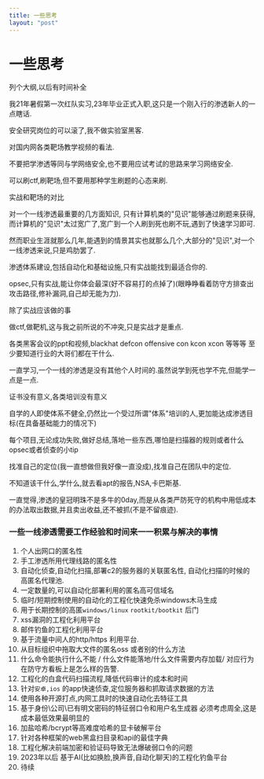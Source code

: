 ```yaml
---
title: 一些思考
layout: "post"
---
```


# 一些思考

列个大纲,以后有时间补全

我21年暑假第一次红队实习,23年毕业正式入职,这只是一个刚入行的渗透新人的一点瞎话.

安全研究岗位的可以滚了,我不做实验室黑客.

对国内网各类靶场教学视频的看法.

不要把学渗透等同与学网络安全,也不要用应试考试的思路来学习网络安全.

可以刷ctf,刷靶场,但不要用那种学生刷题的心态来刷.

实战和靶场的对比

对一个一线渗透最重要的几方面知识, 只有计算机类的"见识"能够通过刷题来获得,而计算机的"见识"太过宽广了,宽广到一个人刷到死也刷不玩,遇到了快速学习即可.

然而职业生涯就那么几年,能遇到的情景其实也就那么几个,大部分的"见识",对一个一线渗透来说,只是鸡肋罢了.

渗透体系建设,包括自动化和基础设施,只有实战能找到最适合你的.

opsec,只有实战,能让你体会最深(好不容易打的点掉了)(眼睁睁看着防守方排查出攻击路径,修补漏洞,自己却无能为力).

除了实战应该做的事

做ctf,做靶机,这与我之前所说的不冲突,只是实战才是重点.

各类黑客会议的ppt和视频,blackhat defcon offensive con kcon xcon   等等等  至少要知道行业的大哥们都在干什么.

一直学习,一个一线的渗透是没有其他个人时间的.虽然说学到死也学不完,但能学一点是一点.

证书没有意义,各类培训没有意义

自学的人即使体系不健全,仍然比一个受过所谓"体系"培训的人,更加能达成渗透目标(在具备基础能力的情况下)

每个项目,无论成功失败,做好总结,落地一些东西,哪怕是扫描器的规则或者什么opsec或者侦查的小tip

找准自己的定位(我一直想做但我好像一直没成),找准自己在团队中的定位.

不知道该干什么,学什么,就去看apt的报告,NSA,卡巴斯基.

一直觉得,渗透的皇冠明珠不是多牛的0day,而是从各类严防死守的机构中用低成本的办法取出数据,并且卖出收益,还不被抓(不是不留痕迹).

### 一些一线渗透需要工作经验和时间来一一积累与解决的事情

1. 个人出网口的匿名性
2. 手工渗透所用代理线路的匿名性
3. 自动化侦查,自动化扫描,部署c2的服务器的关联匿名性, 自动化扫描的时候的高匿名代理池.
4. 一定数量的,可以自动化部署利用的匿名高可信域名
5. 临时/短期控制使用的自动化的工程化快速免杀windows木马生成
6. 用于长期控制的高匿`windows/linux` `rootkit/bootkit` 后门
7. xss漏洞的工程化利用平台
8. 邮件钓鱼的工程化利用平台
9. 基于流量中间人的http/https 利用平台.
10. 从目标组织中拖取大文件的匿名oss 或者别的什么方法
11. 什么命令能执行什么不能 / 什么文件能落地/什么文件需要内存加载/ 对应行为在防守方看板上是怎么样的告警.
12. 工程化的白盒代码扫描流程,降低代码审计的成本和时间
13. 针对`安卓,ios` 的app快速侦查,定位服务器和抓取请求数据的方法
14. 使用各种开源打点,内网工具时的快速自动化去特征工具
15. 基于身份\公司\已有明文密码的特征弱口令和用户名生成器 必须考虑周全,这是成本最低效果最明显的
16. 加盐哈希/bcrypt等高难度哈希的显卡破解平台
17. 针对各种框架的web黑盒扫目录和api的最佳字典
18. 工程化解决前端加密和验证码导致无法爆破弱口令的问题
19. 2023年以后 基于AI(比如换脸,换声音,自动化聊天)的工程化钓鱼平台
20. 待续






